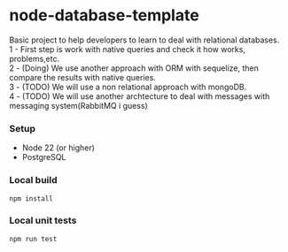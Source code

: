 # node-database-template
Basic project to help developers to learn to deal with relational databases.
<br>
1 - First step is work with native queries and check it how works, problems,etc.
<br>
2 - (Doing) We use another approach with ORM with sequelize, then compare the results with native queries.
<br>
3 - (TODO) We will use a non relational approach with mongoDB.
<br>
4 - (TODO) We will use another archtecture to deal with messages with messaging system(RabbitMQ i guess)
<br>

### Setup

- Node 22 (or higher)
- PostgreSQL

### Local build

```
npm install

```
### Local unit tests
```
npm run test
```

